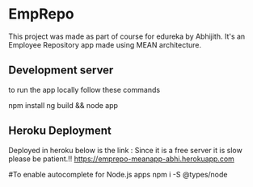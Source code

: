 # EmpRepo

This project was made as part of course for edureka by Abhijith. It's an Employee Repository app made using MEAN architecture. 

## Development server

to run the app locally follow these commands

npm install
ng build && node app

## Heroku Deployment
 Deployed in heroku below is the link : Since it is a free server it is slow please be patient.!!
https://emprepo-meanapp-abhi.herokuapp.com

#To enable autocomplete for Node.js apps
npm i -S @types/node
